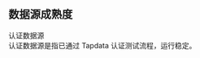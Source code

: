 ## 数据源成熟度

<span class="tooltip">
  <span class="highlight-text">
    认证数据源
  </span>
  <div class="tooltip-content">
    认证数据源是指已通过 Tapdata 认证测试流程，运行稳定。
  </div>
</span>